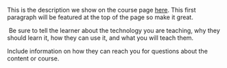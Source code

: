 This is the description we show on the course page [here](https://lab.github.com/Super-chao1994/let-me-day-day-up). This first paragraph will be featured at the top of the page so make it great.
​

​
Be sure to tell the learner about the technology you are teaching, why they should learn it, how they can use it, and what you will teach them.
​


Include information on how they can reach you for questions about the content or course. 